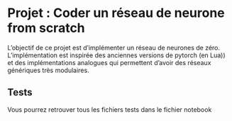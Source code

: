 # Projet : Coder un réseau de neurone from scratch

L’objectif de ce projet est d’implémenter un réseau de neurones de zéro.
L’implémentation est inspirée des anciennes versions de pytorch (en Lua)) et des implémentations analogues qui permettent d’avoir des réseaux génériques très modulaires.


## Tests 
Vous pourrez retrouver tous les fichiers tests dans le fichier notebook

